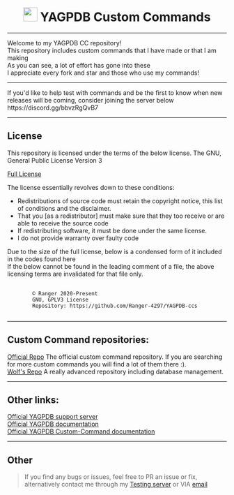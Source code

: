 <center><h1><img src="https://yagpdb.xyz/static/img/logo_y.png" alt="" height=32px width=32px></img>&nbspYAGPDB Custom Commands</h1></center>

<hr>

<p>Welcome to my YAGPDB CC repository!<br>
This repository includes custom commands that I have made or that I am making<br>
As you can see, a lot of effort has gone into these<br>
I appreciate every fork and star and those who use my commands!
</p>
<hr>
If you'd like to help test with commands and be the first to know when new releases will be coming, consider joining the server below<br>
https://discord.gg/bbvzRgQvB7
<hr>

<h2>License</h2>

<p>This repository is licensed under the terms of the below license. The GNU, General Public License Version 3</p>

<a href="https://github.com/Ranger-4297/YAGPDB-ccs/blob/main/LICENSE">Full License</a><br>

<p>The license essentially revolves down to these conditions:
<ul>
    <li>Redistributions of source code must retain the copyright notice, this list of conditions and the disclaimer.</li>
    <li>That you [as a redistributor] must make sure that they too receive or are able to receive the source code</li>
    <li>If redistributing software, it must be done under the same license.</li>
    <li>I do not provide warranty over faulty code</li>
</ul>
</p>

<p>Due to the size of the full license, below is a condensed form of it included in the codes found here<br>
If the below cannot be found in the leading comment of a file, the above licensing terms are invalidated for that file only.
</p>

<pre>
    <code "color:white;background-color:black">
        ©️ Ranger 2020-Present
        GNU, GPLV3 License
        Repository: https://github.com/Ranger-4297/YAGPDB-ccs
    </code>
</pre>

<hr>

<h2>Custom Command repositories:</h2>
<a href="https://yagpdb-cc.github.io">Official Repo</a> The official custom command repository. If you are searching for more custom commands you will find a lot of them there :).<br>
<a href="https://github.com/BlackWolfWoof/yagpdb-cc">Wolf's Repo</a> A really advanced repository including database management.<br>

<hr>

<h2>Other links:</h2>
<a href="https://discord.gg/4uY54rw">Official YAGPDB support server</a><br> 
<a href="https://docs.yagpdb.xyz/">Official YAGPDB documentation</a><br>
<a href="https://learn.yagpdb.xyz/">Official YAGPDB Custom-Command documentation</a>

<hr>

<h2>Other</h2>

<blockquote>If you find any bugs or issues, feel free to PR an issue or fix, alternatively contact me through my <a href="https://discord.gg/bbvzRgQvB7">Testing server</a> or VIA <a href="mailto:a.rhyker@gmail.com">email</a></blockquote>
